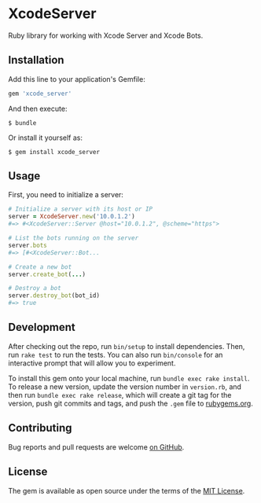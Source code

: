 # XcodeServer

Ruby library for working with Xcode Server and Xcode Bots.


## Installation

Add this line to your application's Gemfile:

``` ruby
gem 'xcode_server'
```

And then execute:

    $ bundle

Or install it yourself as:

    $ gem install xcode_server


## Usage

First, you need to initialize a server:

``` ruby
# Initialize a server with its host or IP
server = XcodeServer.new('10.0.1.2')
#=> #<XcodeServer::Server @host="10.0.1.2", @scheme="https">

# List the bots running on the server
server.bots
#=> [#<XcodeServer::Bot...

# Create a new bot
server.create_bot(...)

# Destroy a bot
server.destroy_bot(bot_id)
#=> true
```


## Development

After checking out the repo, run `bin/setup` to install dependencies. Then, run `rake test` to run the tests. You can also run `bin/console` for an interactive prompt that will allow you to experiment.

To install this gem onto your local machine, run `bundle exec rake install`. To release a new version, update the version number in `version.rb`, and then run `bundle exec rake release`, which will create a git tag for the version, push git commits and tags, and push the `.gem` file to [rubygems.org](https://rubygems.org).


## Contributing

Bug reports and pull requests are welcome [on GitHub](https://github.com/venmo/xcode_server).


## License

The gem is available as open source under the terms of the [MIT License](LICENSE).

